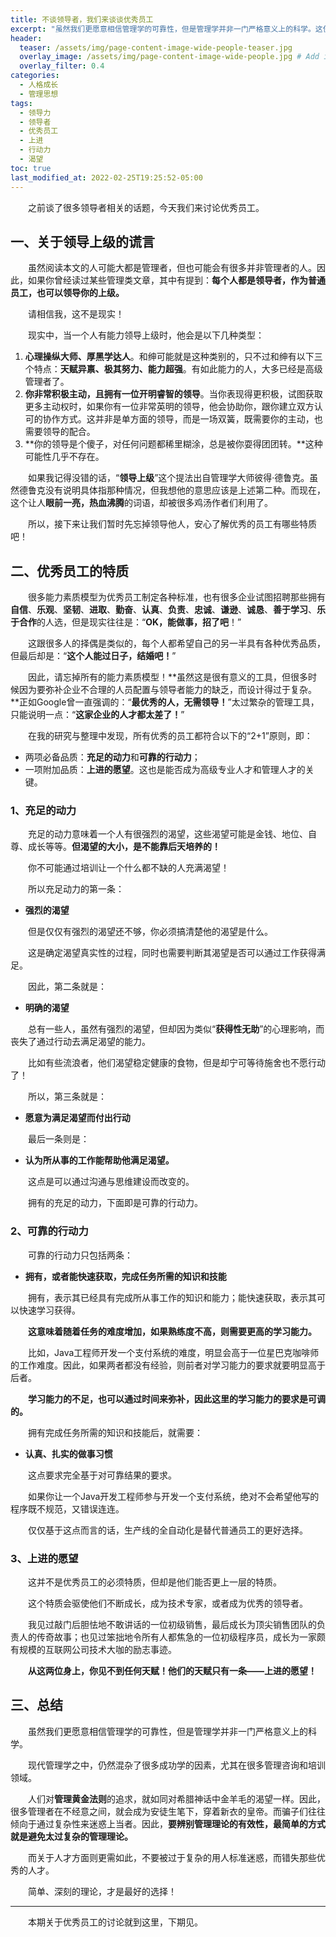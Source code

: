 ```yaml
---
title: 不谈领导者，我们来谈谈优秀员工
excerpt: "虽然我们更愿意相信管理学的可靠性，但是管理学并非一门严格意义上的科学。这使得过于复杂的用人标准将很多优秀员工排除在外，那么简单的优秀员工标准是什么呢？"
header:
  teaser: /assets/img/page-content-image-wide-people-teaser.jpg
  overlay_image: /assets/img/page-content-image-wide-people.jpg # Add image post (optional)
  overlay_filter: 0.4
categories:
  - 人格成长
  - 管理思想
tags: 
  - 领导力
  - 领导者
  - 优秀员工
  - 上进
  - 行动力
  - 渴望
toc: true
last_modified_at: 2022-02-25T19:25:52-05:00
---
```


&emsp;&emsp;之前谈了很多领导者相关的话题，今天我们来讨论优秀员工。

## 一、关于领导上级的谎言

&emsp;&emsp;虽然阅读本文的人可能大都是管理者，但也可能会有很多并非管理者的人。因此，如果你曾经读过某些管理类文章，其中有提到：**每个人都是领导者，作为普通员工，也可以领导你的上级。**

&emsp;&emsp;请相信我，这不是现实！

&emsp;&emsp;现实中，当一个人有能力领导上级时，他会是以下几种类型：

1. **心理操纵大师、厚黑学达人**。和绅可能就是这种类别的，只不过和绅有以下三个特点：**天赋异禀、极其努力、能力超强**。有如此能力的人，大多已经是高级管理者了。
2. **你非常积极主动，且拥有一位开明睿智的领导**。当你表现得更积极，试图获取更多主动权时，如果你有一位非常英明的领导，他会协助你，跟你建立双方认可的协作方式。这并非是单方面的领导，而是一场双簧，既需要你的主动，也需要领导的配合。
3. **你的领导是个傻子，对任何问题都稀里糊涂，总是被你耍得团团转。**这种可能性几乎不存在。

&emsp;&emsp;如果我记得没错的话，“**领导上级**”这个提法出自管理学大师彼得·德鲁克。虽然德鲁克没有说明具体指那种情况，但我想他的意思应该是上述第二种。而现在，这个让人**眼前一亮，热血沸腾**的词语，却被很多鸡汤作者们利用了。

&emsp;&emsp;所以，接下来让我们暂时先忘掉领导他人，安心了解优秀的员工有哪些特质吧！

## 二、优秀员工的特质

&emsp;&emsp;很多能力素质模型为优秀员工制定各种标准，也有很多企业试图招聘那些拥有**自信**、**乐观**、**坚韧**、**进取**、**勤奋**、**认真**、**负责**、**忠诚**、**谦逊**、**诚恳**、**善于学习**、**乐于合作**的人选，但是现实往往是：“**OK，能做事，招了吧**！”

&emsp;&emsp;这跟很多人的择偶是类似的，每个人都希望自己的另一半具有各种优秀品质，但最后却是：“**这个人能过日子，结婚吧！**”

&emsp;&emsp;因此，请忘掉所有的能力素质模型！**虽然这是很有意义的工具，但很多时候因为要弥补企业不合理的人员配置与领导者能力的缺乏，而设计得过于复杂。**正如Google曾一直强调的：“**最优秀的人，无需领导！**”太过繁杂的管理工具，只能说明一点：“**这家企业的人才都太差了！**”

&emsp;&emsp;在我的研究与整理中发现，所有优秀的员工都符合以下的“2+1”原则，即：

- 两项必备品质：**充足的动力**和**可靠的行动力**；
- 一项附加品质：**上进的愿望**。这也是能否成为高级专业人才和管理人才的关键。

### 1、充足的动力

&emsp;&emsp;充足的动力意味着一个人有很强烈的渴望，这些渴望可能是金钱、地位、自尊、成长等等。**但渴望的大小，是不能靠后天培养的！**

&emsp;&emsp;你不可能通过培训让一个什么都不缺的人充满渴望！

&emsp;&emsp;所以充足动力的第一条：

- **强烈的渴望**

&emsp;&emsp;但是仅仅有强烈的渴望还不够，你必须搞清楚他的渴望是什么。

&emsp;&emsp;这是确定渴望真实性的过程，同时也需要判断其渴望是否可以通过工作获得满足。

&emsp;&emsp;因此，第二条就是：

- **明确的渴望**

&emsp;&emsp;总有一些人，虽然有强烈的渴望，但却因为类似“**获得性无助**”的心理影响，而丧失了通过行动去满足渴望的能力。

&emsp;&emsp;比如有些流浪者，他们渴望稳定健康的食物，但是却宁可等待施舍也不愿行动了！

&emsp;&emsp;所以，第三条就是：

- **愿意为满足渴望而付出行动**

&emsp;&emsp;最后一条则是：

- **认为所从事的工作能帮助他满足渴望。**

&emsp;&emsp;这点是可以通过沟通与思维建设而改变的。

&emsp;&emsp;拥有的充足的动力，下面即是可靠的行动力。

### 2、可靠的行动力

&emsp;&emsp;可靠的行动力只包括两条：

- **拥有，或者能快速获取，完成任务所需的知识和技能**

&emsp;&emsp;拥有，表示其已经具有完成所从事工作的知识和能力；能快速获取，表示其可以快速学习获得。

&emsp;&emsp;**这意味着随着任务的难度增加，如果熟练度不高，则需要更高的学习能力。**

&emsp;&emsp;比如，Java工程师开发一个支付系统的难度，明显会高于一位星巴克咖啡师的工作难度。因此，如果两者都没有经验，则前者对学习能力的要求就要明显高于后者。

&emsp;&emsp;**学习能力的不足，也可以通过时间来弥补，因此这里的学习能力的要求是可调的。**

&emsp;&emsp;拥有完成任务所需的知识和技能后，就需要：

- **认真、扎实的做事习惯**

&emsp;&emsp;这点要求完全基于对可靠结果的要求。

&emsp;&emsp;如果你让一个Java开发工程师参与开发一个支付系统，绝对不会希望他写的程序既不规范，又错误连连。

&emsp;&emsp;仅仅基于这点而言的话，生产线的全自动化是替代普通员工的更好选择。

### 3、上进的愿望

&emsp;&emsp;这并不是优秀员工的必须特质，但却是他们能否更上一层的特质。

&emsp;&emsp;这个特质会驱使他们不断成长，成为技术专家，或者成为优秀的领导者。

&emsp;&emsp;我见过敲门后胆怯地不敢讲话的一位初级销售，最后成长为顶尖销售团队的负责人的传奇故事；也见过笨拙地令所有人都焦急的一位初级程序员，成长为一家颇有规模的互联网公司技术大咖的励志事迹。

&emsp;&emsp;**从这两位身上，你见不到任何天赋！他们的天赋只有一条——上进的愿望！**

## 三、总结

&emsp;&emsp;虽然我们更愿意相信管理学的可靠性，但是管理学并非一门严格意义上的科学。

&emsp;&emsp;现代管理学之中，仍然混杂了很多成功学的因素，尤其在很多管理咨询和培训领域。

&emsp;&emsp;人们对**管理黄金法则**的追求，就如同对希腊神话中金羊毛的渴望一样。因此，很多管理者在不经意之间，就会成为安徒生笔下，穿着新衣的皇帝。而骗子们往往倾向于通过复杂性来迷惑上当者。因此，**要辨别管理理论的有效性，最简单的方式就是避免太过复杂的管理理论。**

&emsp;&emsp;而关于人才方面则更需如此，不要被过于复杂的用人标准迷惑，而错失那些优秀的人才。

&emsp;&emsp;简单、深刻的理论，才是最好的选择！

---

&emsp;&emsp;本期关于优秀员工的讨论就到这里，下期见。

